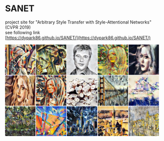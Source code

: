 # SANET
project site for "Arbitrary Style Transfer with Style-Attentional Networks" (CVPR 2019)<br>
see following link <br>
[https://dypark86.github.io/SANET/](https://dypark86.github.io/SANET/)  

![ex_screenshot](./images/head.jpg)  
